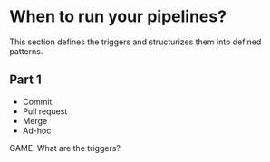 # When to run your pipelines?

This section defines the triggers and structurizes them into defined patterns.

## Part 1

* Commit
* Pull request
* Merge
* Ad-hoc

GAME. What are the triggers?
